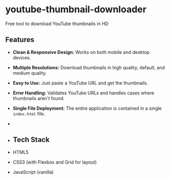 # youtube-thumbnail-downloader
Free tool to download YouTube thumbnails in HD


## Features

- **Clean & Responsive Design:** Works on both mobile and desktop devices.
- **Multiple Resolutions:** Download thumbnails in high quality, default, and medium quality.
- **Easy to Use:** Just paste a YouTube URL and get the thumbnails.
- **Error Handling:** Validates YouTube URLs and handles cases where thumbnails aren't found.
- **Single File Deployment:** The entire application is contained in a single `index.html` file.

- 
- ## Tech Stack

-   HTML5
-   CSS3 (with Flexbox and Grid for layout)
-   JavaScript (vanilla)
